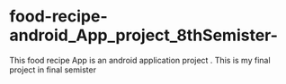 # food-recipe-android_App_project_8thSemister-
This food recipe App is an android application project . This is my final project in final semister
